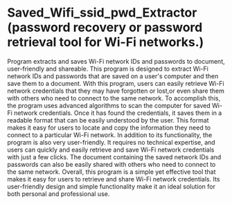 # Saved_Wifi_ssid_pwd_Extractor (password recovery or password retrieval tool for Wi-Fi networks.)
Program extracts and saves Wi-Fi network IDs and passwords to document, user-friendly and shareable.
This program is designed to extract Wi-Fi network IDs and passwords that are saved on a user's computer and then save them to a document. With this program, 
users can easily retrieve Wi-Fi network credentials that they may have forgotten or lost,or even share them with others who need to connect to the same network.
To accomplish this, the program uses advanced algorithms to scan the computer for saved Wi-Fi network credentials. Once it has found the credentials, 
it saves them in a readable format that can be easily understood by the user. This format makes it easy for users to locate and copy the information 
they need to connect to a particular Wi-Fi network.
In addition to its functionality, the program is also very user-friendly. It requires no technical expertise, and users can quickly and easily retrieve and 
save Wi-Fi network credentials with just a few clicks. The document containing the saved network IDs and passwords can also be easily shared with others 
who need to connect to the same network.
Overall, this program is a simple yet effective tool that makes it easy for users to retrieve and share Wi-Fi network credentials. 
Its user-friendly design and simple functionality make it an ideal solution for both personal and professional use.
